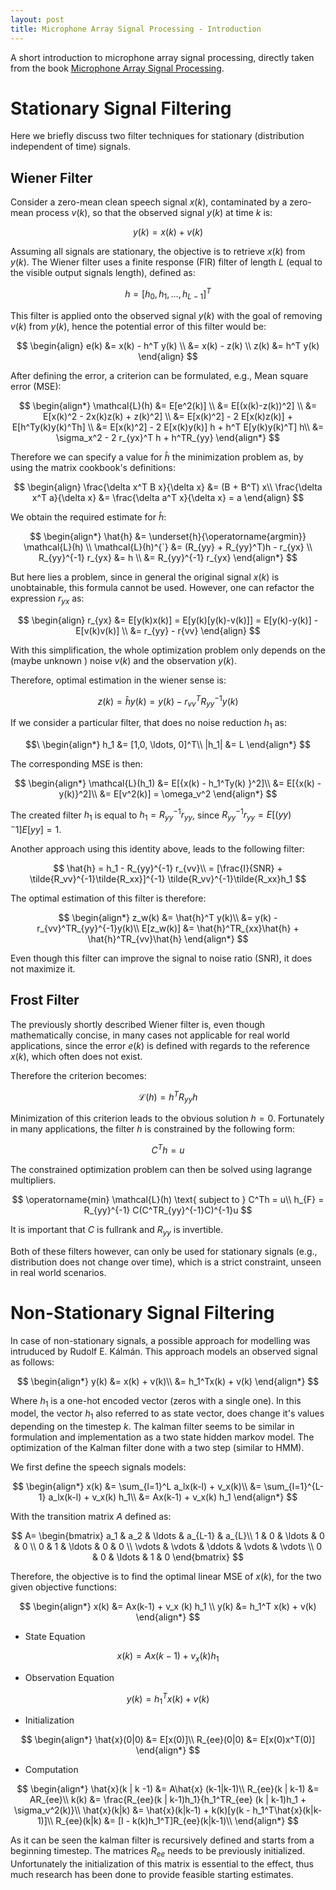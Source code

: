 ```yaml
---
layout: post
title: Microphone Array Signal Processing - Introduction
---
```


A short introduction to microphone array signal processing, directly taken from the book [Microphone Array Signal Processing](http://link.springer.com/content/pdf/10.1007/978-3-540-78612-2.pdf%5Cnhttp://www.springerlink.com/content/r0402k/?p=05de05ef4a864072a54e82522c1bf267&pi=0).

# Stationary Signal Filtering 

Here we briefly discuss two filter techniques for stationary (distribution independent of time) signals. 

## Wiener Filter

Consider a zero-mean clean speech signal $x(k)$, contaminated by a zero-mean process $v(k)$, so that the observed signal $y(k)$ at time $k$ is:

$$y(k)  = x(k) + v(k)$$

Assuming all signals are stationary, the objective is to retrieve $x(k)$ from $y(k)$. The Wiener filter uses a finite response (FIR) filter of length $L$ (equal to the visible output signals length), defined as:

$$ h = [h_0,h_1,\ldots, h_{L-1}]^T $$

This filter is applied onto the observed signal $y(k)$ with the goal of removing $v(k)$ from $y(k)$, hence the potential error of this filter would be:

$$ 
\begin{align}
e(k) &= x(k) - h^T y(k) \\
&= x(k) - z(k) \\
z(k) &= h^T y(k) 
\end{align}
$$

After defining the error, a criterion can be formulated, e.g., Mean square error (MSE):

$$
\begin{align*}
\mathcal{L}(h) &= E[e^2(k)] \\
&= E[(x(k)-z(k))^2] \\
&= E[x(k)^2 - 2x(k)z(k) + z(k)^2] \\
&= E[x(k)^2] - 2 E[x(k)z(k)] + E[h^Ty(k)y(k)^Th] \\
&= E[x(k)^2] - 2 E[x(k)y(k)] h + h^T E[y(k)y(k)^T] h\\
&= \sigma_x^2 - 2 r_{yx}^T h +  h^TR_{yy}
\end{align*}
$$

Therefore we can specify a value for $\hat{h}$ the minimization problem as, by using the matrix cookbook's definitions:

$$
\begin{align}
\frac{\delta x^T B x}{\delta x} &= (B + B^T) x\\
\frac{\delta x^T a}{\delta x} &= \frac{\delta a^T x}{\delta x} = a
\end{align}
$$

We obtain the required estimate for $\hat{h}$:

$$
\begin{align*}
\hat{h} &= \underset{h}{\operatorname{argmin}} \mathcal{L}(h) \\
\mathcal{L}(h)^{`} &= (R_{yy} + R_{yy}^T)h - r_{yx} \\
R_{yy}^{-1} r_{yx} &= h \\
&= R_{yy}^{-1} r_{yx}
\end{align*}
$$

But here lies a problem, since in general the original signal $x(k)$ is unobtainable, this formula cannot be used. However, one can refactor the expression $r_{yx}$ as:

$$
\begin{align}
r_{yx} &= E[y(k)x(k)] = E[y(k)[y(k)-v(k)]] = E[y(k)-y(k)] - E[v(k)v(k)] \\
&= r_{yy} - r{vv}
\end{align}
$$

With this simplification, the whole optimization problem only depends on the (maybe unknown ) noise $v(k)$ and the observation $y(k)$.

Therefore, optimal estimation in the wiener sense is:

$$
z(k) = \hat{h}y(k) = y(k) - r_{vv}^T R_{yy}^{-1} y(k)
$$

If we consider a particular filter, that does no noise reduction $h_1$ as:

$$\
\begin{align*}
h_1 &= [1,0, \ldots, 0]^T\\
|h_1| &= L
\end{align*}
$$

The corresponding MSE is then:

$$
\begin{align*}
\mathcal{L}(h_1) &= E[{x(k) - h_1^Ty(k) }^2]\\
&= E[{x(k) - y(k)}^2]\\
&= E[v^2(k)] = \omega_v^2
\end{align*}
$$

The created filter $h_1$ is equal to $h_1 = R_{yy}^{-1}r_{yy}$, since $R_{yy}^{-1}r_{yy} = E[(yy)^-1]E[yy] = 1$.

Another approach using this identity above, leads to the following filter:

$$
\hat{h} = h_1 - R_{yy}^{-1} r_{vv}\\
= [\frac{I}{SNR} + \tilde{R_vv}^{-1}\tilde{R_xx}]^{-1} \tilde{R_vv}^{-1}\tilde{R_xx}h_1
$$

The optimal estimation of this filter is therefore:

$$
\begin{align*}
z_w(k) &= \hat{h}^T y(k)\\
&= y(k) - r_{vv}^TR_{yy}^{-1}y(k)\\
E[z_w(k)] &= \hat{h}^TR_{xx}\hat{h} + \hat{h}^TR_{vv}\hat{h}
\end{align*}
$$

Even though this filter can improve the signal to noise ratio (SNR), it does not maximize it. 

## Frost Filter

The previously shortly described Wiener filter is, even though mathematically concise, in many cases not applicable for real world applications, since the error $e(k)$ is defined with regards to the reference $x(k)$, which often does not exist.

Therefore the criterion becomes:

$$
\mathcal{L}(h) = h^T R_{yy} h
$$

Minimization of this criterion leads to the obvious solution $h=0$. Fortunately in many applications, the filter $h$ is constrained by the following form:

$$
C^Th = u
$$

The constrained optimization problem can then be solved using lagrange multipliers.

$$
\operatorname{min} \mathcal{L}(h) \text{ subject to } C^Th = u\\
h_{F} = R_{yy}^{-1} C(C^TR_{yy}^{-1}C)^{-1}u
$$

It is important that $C$ is fullrank and $R_{yy}$ is invertible.

Both of these filters however, can only be used for stationary signals (e.g., distribution does not change over time), which is a strict constraint, unseen in real world scenarios.


# Non-Stationary Signal Filtering 

In case of non-stationary signals, a possible approach for modelling was intruduced by Rudolf E. Kálmán. This approach models an observed signal as follows:

$$
\begin{align*}
y(k) &= x(k) + v(k)\\
&= h_1^Tx(k) + v(k)
\end{align*}
$$

Where $h_1$ is a one-hot encoded vector (zeros with a single one). In this model, the vector $h_1$ also referred to as state vector, does change it's values depending on the timestep $k$. The kalman filter seems to be similar in formulation and implementation as a two state hidden markov model. 
The optimization of the Kalman filter done with a two step (similar to HMM).

We first define the speech signals models:

$$
\begin{align*}
x(k) &= \sum_{l=1}^L a_lx(k-l) + v_x(k)\\
&= \sum_{l=1}^{L-1} a_lx(k-l) + v_x(k) h_1\\
&= Ax(k-1) + v_x(k) h_1
\end{align*}
$$

With the transition matrix $A$ defined as:

$$
A=
\begin{bmatrix}
a_1 & a_2 & \ldots & a_{L-1} & a_{L}\\
1 & 0 & \ldots & 0 & 0 \\
0 & 1 & \ldots & 0 & 0 \\
\vdots & \vdots & \ddots & \vdots & \vdots \\
0 & 0 & \ldots & 1 & 0 
\end{bmatrix}
$$

Therefore, the objective is to find the optimal linear MSE of $x(k)$, for the two given objective functions:

$$
\begin{align*}
x(k) &= Ax(k-1) + v_x (k) h_1 \\
y(k) &= h_1^T x(k) + v(k)
\end{align*}
$$


* State Equation 
 
$$
x(k) = Ax(k - 1) + v_x(k)h_1
$$

* Observation Equation

$$
y(k) = h_1^Tx(k) + v(k)
$$

* Initialization

$$
\begin{align*}
\hat{x}(0|0) &= E[x(0)]\\
R_{ee}(0|0) &= E[x(0)x^T(0)]
\end{align*}
$$

* Computation

$$
\begin{align*}
\hat{x}(k | k -1) &= A\hat{x} (k-1|k-1)\\
R_{ee}(k | k-1) &= AR_{ee}\\
k(k) &= \frac{R_{ee}(k | k-1)h_1}{h_1^TR_{ee} (k | k-1)h_1 + \sigma_v^2(k)}\\
\hat{x}(k|k) &= \hat{x}(k|k-1) + k(k)[y(k - h_1^T\hat{x}(k|k-1)]\\
R_{ee}(k|k) &= [I - k(k)h_1^T]R_{ee}(k|k-1)\\
\end{align*}
$$

As it can be seen the kalman filter is recursively defined and starts from a beginning timestep. The matrices $R_{ee}$ needs to be previously initialized. Unfortunately the initialization of this matrix is essential to the effect, thus much research has been done to provide feasible starting estimates.
